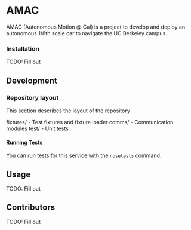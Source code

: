# AMAC

AMAC (Autonomous Motion @ Cal) is a project to develop and deploy an autonomous 1/8th scale car to navigate the UC Berkeley campus.

### Installation

TODO: Fill out

## Development

### Repository layout
This section describes the layout of the repository

fixtures/ - Test fixtures and fixture loader
comms/ - Communication modules
test/ - Unit tests


#### Running Tests

You can run tests for this service with the `nosetests` command.

## Usage

TODO: Fill out

## Contributors

TODO: Fill out


